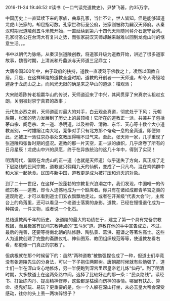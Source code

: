 2016-11-24 19:46:52
#读书《一口气读完道教史》，尹梦飞著，约35万字。

中国历史上一直延续下来的家族，曲阜孔家，当仁不让，世人皆知。但是能够知道龙虎山张家​的，却屈指可数。孔家世称衍圣公府，张家则被称为嗣汉天师府。从秦汉时期张道陵创五斗米教开始，一直延续到第六十四代天师随同蒋介石退守台湾。孔家衍圣公在台湾大有复兴之势，而张家嗣汉天师却越来越难以回到龙虎山时的惬意生活。。。

书中以朝代为脉络，从秦汉张道陵创教，将​道家升级为道教开始，讲述了很多道家故事，魏晋时期，上清派和丹鼎派与天师道三足鼎立；

​大唐帝国300年中，由于政府的扶持，道教一直凌驾于佛教之上，凌然以国教自居。只是，在这样辉煌的道教全盛时期，道教的开创者——天师道，却令人奇怪地避身于龙虎山之上，而风光无限的确是来之华山的道派：楼观派；

大宋随着陈抟老祖赢华山的传说，天师道迎来了中兴，其间贯穿了宋真宗认祖赵玄朗，关羽被封崇宁真君的故事；

元代忽必烈之前，天师道面对最大的对手，白云观全真道，彻底处于下风； 元朝后期，张家的势力发展到了历史上的最顶峰！它所在的道教正一派，共兼并了包括茅山宗、阁皂宗、太一道、净明道，以及神霄、清微、东华、天心等十数个大小道教派别，一时雄踞江南大地，竞争对手只有北方那个奄奄一息的全真道。即便如此，还被正一派驻京办事处玄教压得喘不过气来。至此，张天师一家，几乎重现了张道陵和张鲁时期的盛况。道教的那一片天空，正一派的旗帜，几乎席卷了所有的日月星辰！龙虎山中兴的夙愿，终于在异族统治的这几十年中，得到了实现！

明清两代，​偏居在龙虎山的正一道（也就是天师道）似乎迷失了方向，真正成了走下层路线的民间宗教，道教这只翱翔九天的仙鹤，变成了一只凡鸟，混在鸡鸭群中和大家一起抢食。民国与新中国，道教更是成为被打压和消灭的对象。

到了二十一世纪，在这样一股蓬勃的宗教复兴浪潮之中，我们发现，中国唯一的传统宗教——道教，却令人遗憾地成为一个缺席者。你只有在诸如成都青羊宫之类的道观附近，才可以看到道士们玄衣飘飘地走过。或者在开某级“代表大会”时，主席台上的角落里，还可以看见一个老道士落寞的身影。道教，已经在慢慢退化成为一种摆设，一件文物，或者说一个化石。

总结道教两千年的历史， 张道陵的最大的功绩在于，建立了第一个具有完备宗教教团，而且极富有民间宗教特点的“五斗米”道。道教在他的手中宣告成立，不过，最后的完善，还要等待南北朝的陆修静、陶弘景、葛洪、寇谦之等著名高士。这些人为道教创建了完整的斋醮仪礼、神仙图系、教团组织规范等等，使道教左看右看，都更像一门真正的宗教了。

但病根就在那个时候留下的：虽然“两种道教”被勉强捏合成了一种，但道士们毕竟没有张道陵先生的分身法，可以一下子抱住两颗树。唐朝那时候就有些勉强了，道士们一半在深山专心地修炼，另一半便跑到深宫里帮皇帝老儿炼“仙丹”。到了明清时期，大多数道士在这两条路中间，选择了比较好走的那一条：“民众路线”。读经书、打坐练内丹、提高精神修养，这些都是枯燥而伤神的事情。哪里有扶乩、算命、捉鬼好玩、易玩？更重要的是，你一个人躲在深山打坐，未必玉皇大帝会深受感动，往你的头上丢一两块碎银子？

